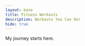 ```yaml
---
layout: base
title: Fitness Workouts 
description: Workouts You Can Do!
hide: true
---
```


My journey starts here.
